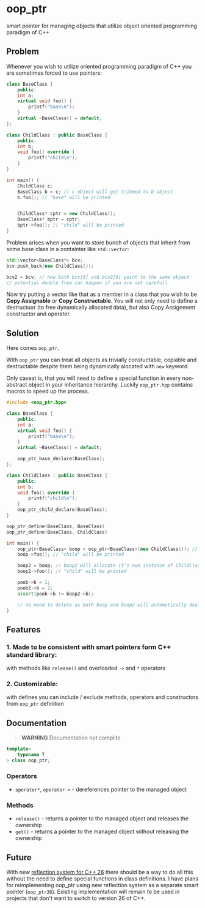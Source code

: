 # oop_ptr

smart pointer for managing objects that utilize object oriented programming paradigm of C++

## Problem

Whenever you wish to utilize oriented programming paradigm of C++ you are sometimes forced to use pointers:

``` c++
class BaseClass {
    public:
    int a;
    virtual void foo() {
        printf("base\n");
    }
    virtual ~BaseClass() = default;
};

class ChildClass : public BaseClass {
    public:
    int b;
    void foo() override {
        printf("child\n");
    }
}

int main() {
    ChildClass c;
    BaseClass b = c; // c object will get trimmed to b object
    b.foo(); // "base" will be printed


    ChildClass* cptr = new ChildClass();
    BaseClass* bptr = cptr;
    bptr->foo(); // "child" will be printed
}
```

Problem arises when you want to store bunch of objects that inherit from some base class in a containter like `std::vector`:

``` c++
std::vector<BaseClass*> bcv;
bcv.push_back(new ChildClass());

bcv2 = bcv; // now both bcv[0] and bcv2[0] point to the same object
// potential double free can happen if you are not carefull
```

Now try putting a vector like that as a member in a class that you wish to be __Copy Assignable__ or __Copy Constructable__. You will not only need to define a destructuor (to free dynamically allocated data), but also Copy Assignment constructor and operator.

## Solution

Here comes `oop_ptr`.

With `oop_ptr` you can treat all objects as trivially constuctable, copiable and destructable despite them being dynamically alocated with `new` keyword.

Only caveat is, that you will need to define a special function in every non-abstract object in your inheritance hierarchy. Luckily `oop_ptr.hpp` contains macros to speed up the process.

``` c++
#include <oop_ptr.hpp>

class BaseClass {
    public:
    int a;
    virtual void foo() {
        printf("base\n");
    }
    virtual ~BaseClass() = default;

    oop_ptr_base_declare(BaseClass);
};

class ChildClass : public BaseClass {
    public:
    int b;
    void foo() override {
        printf("child\n");
    }
    oop_ptr_child_declare(BaseClass);
}

oop_ptr_define(BaseClass, BaseClass)
oop_ptr_define(BaseClass, ChildClass)

int main() {
    oop_ptr<BaseClass> boop = oop_ptr<BaseClass>(new ChildClass()); // boop will take ownership over newly allocated ChildClass instance
    boop->foo(); // "child" will be printed

    boop2 = boop; // boop2 will allocate it's own instance of ChildClass using ChildClass default copy constructor
    boop2->foo(); // "child" will be printed

    poob->b = 1;
    poob2->b = 2;
    assert(poob->b != boop2->b);

    // no need to delete as both boop and boop2 will automatically dealocate managed resources when exiting scope
}
```

## Features

### 1. Made to be consistent with smart pointers form C++ standard library:
with methods like `release()` and overloaded `->` and `*` operators

### 2. Customizable:
with defines you can include / exclude methods, operators and constructors from `oop_ptr` definition

## Documentation

> **WARNING**
> Documentation not complite

``` c++
template<
    typename T
> class oop_ptr;
```

### Operators

* `operator*`, `operator->` - dereferences pointer to the managed object

### Methods

* `release()` - returns a pointer to the managed object and releases the ownership
* `get()` - returns a pointer to the managed object without releasing the ownership

## Future

With new [reflection system for C++ 26](https://www.open-std.org/jtc1/sc22/wg21/docs/papers/2023/p2996r0.html) there should be a way to do all this without the need to define special functions in class definitions. I have plans for reimplementing oop_ptr using new reflection system as a separate smart pointer (`oop_ptr26`). Existing implementation will remain to be used in projects that don't want to switch to version 26 of C++.
